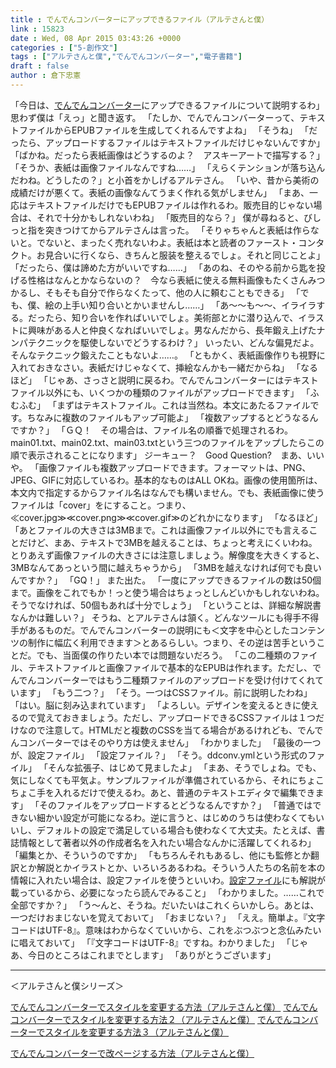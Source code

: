 ```yaml
---
title : でんでんコンバーターにアップできるファイル（アルテさんと僕）
link : 15823
date : Wed, 08 Apr 2015 03:43:26 +0000
categories : ["5-創作文"]
tags : ["アルテさんと僕","でんでんコンバーター","電子書籍"]
draft : false
author : 倉下忠憲
---
```


「今日は、<a href="http://conv.denshochan.com/" target="_blank">でんでんコンバーター</a>にアップできるファイルについて説明するわ」
思わず僕は「えっ」と聞き返す。
「たしか、でんでんコンバーターって、テキストファイルからEPUBファイルを生成してくれるんですよね」
「そうね」
「だったら、アップロードするファイルはテキストファイルだけじゃないんですか」
「ばかね。だったら表紙画像はどうするのよ？　アスキーアートで描写する？」
「そうか、表紙は画像ファイルなんですね……」
「えらくテンションが落ち込んだわね。どうしたの？」と小首をかしげるアルテさん。
「いや、昔から美術の成績だけが悪くて。表紙の画像なんてうまく作れる気がしません」
「まあ、一応はテキストファイルだけでもEPUBファイルは作れるわ。販売目的じゃない場合は、それで十分かもしれないわね」
「販売目的なら？」
僕が尋ねると、びしっと指を突きつけてからアルテさんは言った。
「そりゃちゃんと表紙は作らないと。でないと、まったく売れないわよ。表紙は本と読者のファースト・コンタクト。お見合いに行くなら、きちんと服装を整えるでしょ。それと同じことよ」
「だったら、僕は諦めた方がいいですね……」
「あのね、そのやる前から匙を投げる性格はなんとかならないの？　今なら表紙に使える無料画像もたくさんみつかるし、そもそも自分で作らなくたって、他の人に頼むこともできる」
「でも、僕、絵の上手い知り合いとかいませんし……」
「あ〜〜も〜〜、イライラする。だったら、知り合いを作ればいいでしょ。美術部とかに潜り込んで、イラストに興味がある人と仲良くなればいいでしょ。男なんだから、長年鍛え上げたナンパテクニックを駆使しないでどうするわけ？」
いったい、どんな偏見だよ。そんなテクニック鍛えたこともないよ……。
「ともかく、表紙画像作りも視野に入れておきなさい。表紙だけじゃなくて、挿絵なんかも一緒だからね」
「なるほど」
「じゃあ、さっさと説明に戻るわ。でんでんコンバーターにはテキストファイル以外にも、いくつかの種類のファイルがアップロードできます」
「ふむふむ」
「まずはテキストファイル。これは当然ね。本文にあたるファイルです。ちなみに複数のファイルもアップ可能よ」
「複数アップするとどうなるんですか？」
「ＧＱ！　その場合は、ファイル名の順番で処理されるわ。main01.txt、main02.txt、main03.txtという三つのファイルをアップしたらこの順で表示されることになります」
ジーキュー？　Good Question?　まあ、いいや。
「画像ファイルも複数アップロードできます。フォーマットは、PNG、JPEG、GIFに対応しているわ。基本的なものはALL OKね。画像の使用箇所は、本文内で指定するからファイル名はなんでも構いません。でも、表紙画像に使うファイルは「cover」をにすること。つまり、≪cover.jpg≫≪cover.png≫≪cover.gif≫のどれかになります」
「なるほど」
「あとファイルの大きさは3MBまで。これは画像ファイル以外にでも言えることだけど、まあ、テキストで3MBを越えることは、ちょっと考えにくいわね。とりあえず画像ファイルの大きさには注意しましょう。解像度を大きくすると、3MBなんてあっという間に越えちゃうから」
「3MBを越えなければ何でも良いんですか？」
「GQ！」
また出た。
「一度にアップできるファイルの数は50個まで。画像をこれでもか！っと使う場合はちょっとしんどいかもしれないわね。そうでなければ、50個もあれば十分でしょう」
「ということは、詳細な解説書なんかは難しい？」
そうね、とアルテさんは頷く。どんなツールにも得手不得手があるものだ。でんでんコンバーターの説明にも＜文字を中心としたコンテンツの制作に幅広く利用できます＞とあるらしい。つまり、その逆は苦手ということだ。でも、当面僕の作りたい本では問題ないだろう。
「この二種類のファイル、テキストファイルと画像ファイルで基本的なEPUBは作れます。ただし、でんでんコンバーターではもう二種類ファイルのアップロードを受け付けてくれています」
「もう二つ？」
「そう。一つはCSSファイル。前に説明したわね」
「はい。脳に刻み込まれています」
「よろしい。デザインを変えるときに使えるので覚えておきましょう。ただし、アップロードできるCSSファイルは１つだけなので注意して。HTMLだと複数のCSSを当てる場合があるけれども、でんでんコンバーターではそのやり方は使えません」
「わかりました」
「最後の一つが、設定ファイル」
「設定ファイル？」
「そう。ddconv.ymlという形式のファイル」
「そんな拡張子、はじめて見ましたよ」
「まあ、そうでしょね。でも、気にしなくても平気よ。サンプルファイルが準備されているから、それにちょこちょこ手を入れるだけで使えるわ。あと、普通のテキストエディタで編集できます」
「そのファイルをアップロードするとどうなるんですか？」
「普通ではできない細かい設定が可能になるわ。逆に言うと、はじめのうちは使わなくてもいいし、デフォルトの設定で満足している場合も使わなくて大丈夫。たとえば、書誌情報として著者以外の作成者名を入れたい場合なんかに活躍してくれるわ」
「編集とか、そういうのですか」
「もちろんそれもあるし、他にも監修とか翻訳とか解説とかイラストとか、いろいろあるわね。そういう人たちの名前を本の情報に入れたい場合は、設定ファイルを使うといいわ。<a href="http://conv.denshochan.com/config" target="_blank">設定ファイル</a>にも解説が載っているから、必要になったら読んでみること」
「わかりました。……これで全部ですか？」
「う〜んと、そうね。だいたいはこれくらいかしら。あとは、一つだけおまじないを覚えておいて」
「おまじない？」
「ええ。簡単よ。『文字コードはUTF-8』。意味はわからなくていいから、これをぶつぶつと念仏みたいに唱えておいて」
「『文字コードはUTF-8』ですね。わかりました」
「じゃあ、今日のところはこれまでとします」
「ありがとうございます」

<hr />

＜アルテさんと僕シリーズ＞

<a href="https://rashita.net/blog/?p=15126" target="_blank">でんでんコンバーターでスタイルを変更する方法（アルテさんと僕）</a>
<a href="https://rashita.net/blog/?p=15170" target="_blank">でんでんコンバーターでスタイルを変更する方法２（アルテさんと僕）</a>
<a href="https://rashita.net/blog/?p=15339" target="_blank">でんでんコンバーターでスタイルを変更する方法３（アルテさんと僕）</a>

<a href="https://rashita.net/blog/?p=15432" target="_blank">でんでんコンバーターで改ページする方法（アルテさんと僕）</a>
